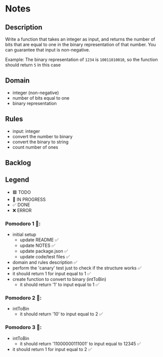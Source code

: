 # Notes

## Description

Write a function that takes an integer as input, and returns the number of bits that are equal to one in the binary representation of that number. You can guarantee that input is non-negative.

Example: The binary representation of `1234` is `10011010010`, so the function should return `5` in this case

## Domain

- integer (non-negative)
- number of bits equal to one
- binary representation

## Rules

- input: integer
- convert the number to binary
- convert the binary to string
- count number of ones

## Backlog

## Legend

- 🟩 TODO
- 🚧 IN PROGRESS
- ✅ DONE
- ❌ ERROR


### Pomodoro 1 🍅:

- initial setup
  - update README ✅
  - update NOTES ✅
  - update package.json ✅
  - update code/test files ✅
- domain and rules description ✅
- perform the 'canary' test just to check if the structure works ✅
- it should return 1 for input equal to 1 ✅
- create function to convert to binary (intToBin)
  - it should return '1' to input equal to 1 ✅

### Pomodoro 2 🍅:
- intToBin
  - it should return '10' to input equal to 2 ✅

### Pomodoro 3 🍅:
- intToBin
  - it should return '11000000111001' to input equal to 12345 ✅
- it should return 1 for input equal to 2 ✅